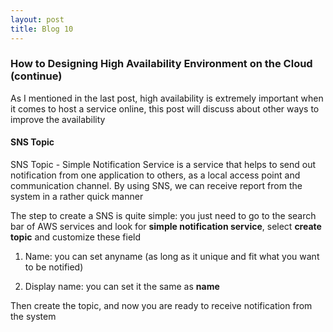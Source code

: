 ```yaml
---
layout: post
title: Blog 10
---
```


### How to Designing High Availability Environment on the Cloud (continue)

As I mentioned in the last post, high availability is extremely important when it comes to host a service online, this post will discuss about other ways to improve the availability

#### SNS Topic 
SNS Topic - Simple Notification Service is a service that helps to send out notification from one application to others, as a local access point and communication channel. By using SNS, we can receive report from the system in a rather quick manner

The step to create a SNS is quite simple: you just need to go to the search bar of AWS services and look for **simple notification service**, select **create topic** and customize these field

1. Name: you can set anyname (as long as it unique and fit what you want to be notified)

2. Display name: you can set it the same as **name**

Then create the topic, and now you are ready to receive notification from the system




